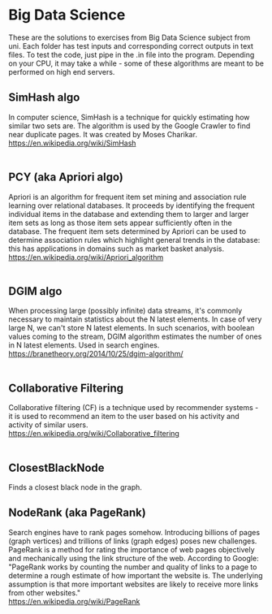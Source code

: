 # Big Data Science
These are the solutions to exercises from Big Data Science subject from uni. Each folder has test inputs and corresponding correct outputs in text files. To test the code, just pipe in the .in file into the program. Depending on your CPU, it may take a while - some of these algorithms are meant to be performed on high end servers.

## SimHash algo
In computer science, SimHash is a technique for quickly estimating how similar two sets are. The algorithm is used by the Google Crawler to find near duplicate pages. It was created by Moses Charikar.
<br> https://en.wikipedia.org/wiki/SimHash <br></br>

## PCY (aka Apriori algo)
Apriori is an algorithm for frequent item set mining and association rule learning over relational databases. It proceeds by identifying the frequent individual items in the database and extending them to larger and larger item sets as long as those item sets appear sufficiently often in the database. The frequent item sets determined by Apriori can be used to determine association rules which highlight general trends in the database: this has applications in domains such as market basket analysis.
<br> https://en.wikipedia.org/wiki/Apriori_algorithm <br></br>

## DGIM algo
When processing large (possibly infinite) data streams, it's commonly necessary to maintain statistics about the N latest elements. In case of very large N, we can't store N latest elements. In such scenarios, with boolean values coming to the stream, DGIM algorithm estimates the number of ones in N latest elements. Used in search engines.
<br> https://branetheory.org/2014/10/25/dgim-algorithm/ <br></br>

## Collaborative Filtering
Collaborative filtering (CF) is a technique used by recommender systems - it is used to recommend an item to the user based on his activity and activity of similar users. 
<br> https://en.wikipedia.org/wiki/Collaborative_filtering <br></br>

## ClosestBlackNode
Finds a closest black node in the graph.

## NodeRank (aka PageRank)
Search engines have to rank pages somehow. Introducing billions of pages (graph vertices) and trillions of links (graph edges) poses new challenges. PageRank is a method for rating the importance of web pages objectively and mechanically using the link structure of the web. According to Google: "PageRank works by counting the number and quality of links to a page to determine a rough estimate of how important the website is. The underlying assumption is that more important websites are likely to receive more links from other websites."
<br> https://en.wikipedia.org/wiki/PageRank <br></br>

